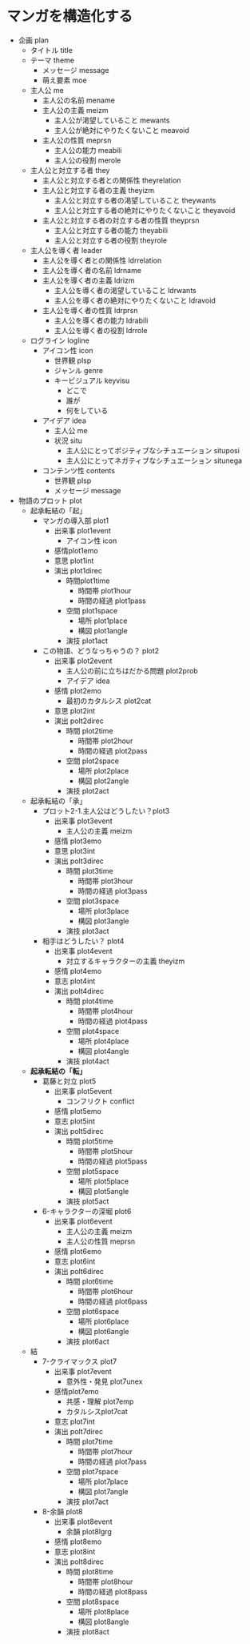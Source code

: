 # マンガを構造化する

- 企画 plan
    - タイトル title
    - テーマ theme
        - メッセージ message
        - 萌え要素 moe
    - 主人公 me
        - 主人公の名前 mename
        - 主人公の主義 meizm
            - 主人公が渇望していること mewants
            - 主人公が絶対にやりたくないこと meavoid
        - 主人公の性質 meprsn
            - 主人公の能力 meabili
            - 主人公の役割 merole
    - 主人公と対立する者 they
        - 主人公と対立する者との関係性 theyrelation
        - 主人公と対立する者の主義 theyizm
            - 主人公と対立する者の渇望していること theywants
            - 主人公と対立する者の絶対にやりたくないこと theyavoid
        - 主人公と対立する者の対立する者の性質 theyprsn
            - 主人公と対立する者の能力 theyabili
            - 主人公と対立する者の役割 theyrole
    - 主人公を導く者 leader
        - 主人公を導く者との関係性 ldrrelation
        - 主人公を導く者の名前 ldrname
        - 主人公を導く者の主義 ldrizm
            - 主人公を導く者の渇望していること ldrwants
            - 主人公を導く者の絶対にやりたくないこと ldravoid
        - 主人公を導く者の性質 ldrprsn
            - 主人公を導く者の能力 ldrabili
            - 主人公を導く者の役割 ldrrole
    - ログライン logline
        - アイコン性 icon
            - 世界観 plsp
            - ジャンル genre
            - キービジュアル keyvisu
                - どこで
                - 誰が
                - 何をしている
        - アイデア idea
            - 主人公 me
            - 状況 situ
                - 主人公にとってポジティブなシチュエーション situposi
                - 主人公にとってネガティブなシチュエーション situnega
        - コンテンツ性 contents
            - 世界観 plsp
            - メッセージ message
- 物語のプロット plot
    - 起承転結の「起」
        - マンガの導入部 plot1
            - 出来事 plot1event
                - アイコン性 icon
            - 感情plot1emo
            - 意思 plot1int
            - 演出 plot1direc
                - 時間plot1time
                    - 時間帯 plot1hour
                    - 時間の経過 plot1pass
                - 空間 plot1space
                    - 場所 plot1place
                    - 構図 plot1angle
                - 演技 plot1act
        - この物語、どうなっちゃうの？ plot2
            - 出来事 plot2event
                - 主人公の前に立ちはだかる問題 plot2prob
                - アイデア idea
            - 感情 plot2emo
                - 最初のカタルシス plot2cat
            - 意思 plot2int
            - 演出 polt2direc
                - 時間 plot2time
                    - 時間帯 plot2hour
                    - 時間の経過 plot2pass
                - 空間 plot2space
                    - 場所 plot2place
                    - 構図 plot2angle
                - 演技 plot2act
    - 起承転結の「承」
        - プロット2-1.主人公はどうしたい？plot3
            - 出来事 plot3event
                - 主人公の主義 meizm
            - 感情 plot3emo
            - 意思 plot3int
            - 演出 polt3direc
                - 時間 plot3time
                    - 時間帯 plot3hour
                    - 時間の経過 plot3pass
                - 空間 plot3space
                    - 場所 plot3place
                    - 構図 plot3angle
                - 演技 plot3act
        - 相手はどうしたい？ plot4
            - 出来事 plot4event
                - 対立するキャラクターの主義 theyizm
            - 感情 plot4emo
            - 意志 plot4int
            - 演出 polt4direc
                - 時間 plot4time
                    - 時間帯 plot4hour
                    - 時間の経過 plot4pass
                - 空間 plot4space
                    - 場所 plot4place
                    - 構図 plot4angle
                - 演技 plot4act
    - **起承転結の「転」**
        - 葛藤と対立 plot5
            - 出来事 plot5event
                - コンフリクト conflict
            - 感情 plot5emo
            - 意志 plot5int
            - 演出 polt5direc
                - 時間 plot5time
                    - 時間帯 plot5hour
                    - 時間の経過 plot5pass
                - 空間 plot5space
                    - 場所 plot5place
                    - 構図 plot5angle
                - 演技 plot5act
        - 6-キャラクターの深堀 plot6
            - 出来事 plot6event
                - 主人公の主義 meizm
                - 主人公の性質 meprsn
            - 感情 plot6emo
            - 意志 plot6int
            - 演出 polt6direc
                - 時間 plot6time
                    - 時間帯 plot6hour
                    - 時間の経過 plot6pass
                - 空間 plot6space
                    - 場所 plot6place
                    - 構図 plot6angle
                - 演技 plot6act
    - 結
        - 7-クライマックス  plot7
            - 出来事 plot7event
                - 意外性・発見 plot7unex
            - 感情plot7emo
                - 共感・理解 plot7emp
                - カタルシスplot7cat
            - 意志 plot7int
            - 演出 polt7direc
                - 時間 plot7time
                    - 時間帯 plot7hour
                    - 時間の経過 plot7pass
                - 空間 plot7space
                    - 場所 plot7place
                    - 構図 plot7angle
                - 演技 plot7act
        - 8-余韻 plot8
            - 出来事 plot8event
                - 余韻 plot8lgrg
            - 感情 plot8emo
            - 意志 plot8int
            - 演出 polt8direc
                - 時間 plot8time
                    - 時間帯 plot8hour
                    - 時間の経過 plot8pass
                - 空間 plot8space
                    - 場所 plot8place
                    - 構図 plot8angle
                - 演技 plot8act
